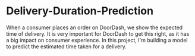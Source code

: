 # Delivery-Duration-Prediction
When a consumer places an order on DoorDash, we show the expected time of delivery. It is very important for DoorDash to get this right, as it has a big impact on consumer experience. In this project, I'm building a model to predict the estimated time taken for a delivery.
